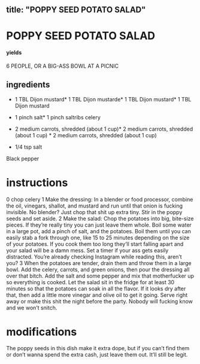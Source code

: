 

	
title: "POPPY SEED POTATO SALAD"
---
# POPPY SEED POTATO SALAD
#### yields
6 PEOPLE, OR A BIG-ASS BOWL AT A PICNIC
## ingredients
* 1 TBL Dijon mustard* 1 TBL Dijon mustarde* 1 TBL Dijon mustard* 1 TBL Dijon mustard
* 1 pinch salt* 1 pinch saltribs celery

* 2 medium carrots, shredded (about 1 cup)* 2 medium carrots, shredded (about 1 cup) * 2 medium carrots, shredded (about 1 cup)
* 1/4 tsp salt

Black pepper

# instructions
0 chop celery
1 Make the dressing: In a blender or food processor, combine the oil, vinegars, shallot, and mustard and run until that onion is fucking invisible. No blender? Just chop that shit up extra tiny. Stir in the poppy seeds and set aside.
2 Make the salad: Chop the potatoes into big, bite-size pieces. If they’re really tiny you can just leave them whole. Boil some water in a large pot, add a pinch of salt, and the potatoes. Boil them until you can easily stab a fork through one, like 15 to 25 minutes depending on the size of your potatoes. If you cook them too long they’ll start falling apart and your salad will be a damn mess. Set a timer if your ass gets easily distracted. You’re already checking Instagram while reading this, aren’t you?
3 When the potatoes are tender, drain them and throw them in a large bowl. Add the celery, carrots, and green onions, then pour the dressing all over that bitch. Add the salt and some pepper and mix that motherfucker up so everything is cooked. Let the salad sit in the fridge for at least 30 minutes so that the potatoes can soak in all the flavor. If it looks dry after that, then add a little more vinegar and olive oil to get it going. Serve right away or make this shit the night before the party. Nobody will fucking know and we won’t snitch.

# modifications

The poppy seeds in this dish make it extra dope, but if you can’t find them or don’t wanna spend the extra cash, just leave them out. It’ll still be legit.
	

